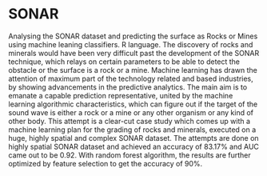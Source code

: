 # SONAR
Analysing the SONAR dataset and predicting the surface as Rocks or Mines using machine leaning classifiers. R language.
The discovery of rocks and minerals would have been very difficult past the development of the SONAR technique, which relays on certain parameters to be able to detect the obstacle or the surface is a rock or a mine. Machine learning has drawn the attention of maximum part of the technology related and based industries, by showing advancements in the predictive analytics. The main aim is to emanate a capable prediction representative, united by the machine learning algorithmic characteristics, which can figure out if the target of the sound wave is either a rock or a mine or any other organism or any kind of other body. This attempt is a clear-cut case study which comes up with a machine learning plan for the grading of rocks and minerals, executed on a huge, highly spatial and complex SONAR dataset. The attempts are done on highly spatial SONAR dataset and achieved an accuracy of 83.17% and AUC came out to be 0.92. With random forest algorithm, the results are further optimized by feature selection to get the accuracy of 90%.  
